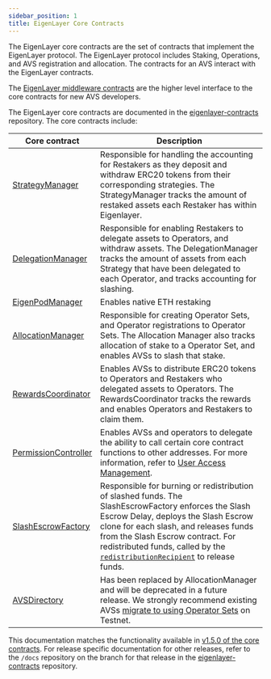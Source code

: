 ```yaml
---
sidebar_position: 1
title: EigenLayer Core Contracts
---
```


The EigenLayer core contracts are the set of contracts that implement the EigenLayer protocol. The EigenLayer protocol includes
Staking, Operations, and AVS registration and allocation. The contracts for an AVS interact with the EigenLayer contracts. 

The [EigenLayer middleware contracts](middleware-contracts.md) are the higher level interface to the core contracts for new AVS developers. 

The EigenLayer core contracts are documented in the [eigenlayer-contracts](https://github.com/Layr-Labs/eigenlayer-contracts) repository. The core contracts include: 

| Core contract                                                                                                            | Description                                                                                                                                                                                                                                                                                                                                                                     | 
|--------------------------------------------------------------------------------------------------------------------------|---------------------------------------------------------------------------------------------------------------------------------------------------------------------------------------------------------------------------------------------------------------------------------------------------------------------------------------------------------------------------------|
| [StrategyManager](https://github.com/Layr-Labs/eigenlayer-contracts/tree/testnet-sepolia/docs#strategymanager)           | Responsible for handling the accounting for Restakers as they deposit and withdraw ERC20 tokens from their corresponding strategies. The StrategyManager tracks the amount of restaked assets each Restaker has within Eigenlayer.                                                                                                                                              |
| [DelegationManager](https://github.com/Layr-Labs/eigenlayer-contracts/tree/testnet-sepolia/docs#delegationmanager)       | Responsible for enabling Restakers to delegate assets to Operators, and withdraw assets. The DelegationManager tracks the amount of assets from each Strategy that have been delegated to each Operator, and tracks accounting for slashing.                                                                                                                                    | 
| [EigenPodManager](https://github.com/Layr-Labs/eigenlayer-contracts/tree/testnet-sepolia/docs#eigenpodmanager)           | Enables native ETH restaking                                                                                                                                                                                                                                                                                                                                                    | 
| [AllocationManager](https://github.com/Layr-Labs/eigenlayer-contracts/tree/testnet-sepolia/docs#allocationmanager)       | Responsible for creating Operator Sets, and Operator registrations to Operator Sets. The Allocation Manager also tracks allocation of stake to a Operator Set, and enables AVSs to slash that stake.                                                                                                                                                                            
| [RewardsCoordinator](https://github.com/Layr-Labs/eigenlayer-contracts/tree/testnet-sepolia/docs#allocationmanager)      | Enables AVSs to distribute ERC20 tokens to Operators and Restakers who delegated assets to Operators. The RewardsCoordinator tracks the rewards and enables Operators and Restakers to claim them.                                                                                                                                                                              
| [PermissionController](https://github.com/Layr-Labs/eigenlayer-contracts/tree/testnet-sepolia/docs#permissioncontroller) | Enables AVSs and operators to delegate the ability to call certain core contract functions to other addresses. For more information, refer to [User Access Management](../../../concepts/uam/user-access-management.md).                                                                                                                                                        |
| [SlashEscrowFactory](https://github.com/Layr-Labs/eigenlayer-contracts/blob/v1.5.0-rc.0/docs/core/SlashEscrowFactory.md)                                                                                                   | Responsible for burning or redistribution of slashed funds. The SlashEscrowFactory enforces the Slash Escrow Delay, deploys the Slash Escrow clone for each slash, and releases funds from the Slash Escrow contract. For redistributed funds, called by the [`redistributionRecipient`](../slashing/slashing-concept-developers.md#redistribution-recipient) to release funds. 
| [AVSDirectory](https://github.com/Layr-Labs/eigenlayer-contracts/tree/testnet-sepolia/docs#avsdirectory)                 | Has been replaced by AllocationManager and will be deprecated in a future release. We strongly recommend existing AVSs [migrate to using Operator Sets](../../howto/build/operator-sets/migrate-to-operatorsets.md) on Testnet.                                                                                                                                                 | 

This documentation matches the functionality available in [v1.5.0 of the core contracts](../../../releases.md). For release specific
documentation for other releases, refer to the `/docs` repository on the branch for that release in the [eigenlayer-contracts](https://github.com/Layr-Labs/eigenlayer-contracts) repository.